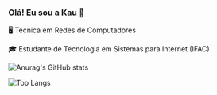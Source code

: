 ### Olá! Eu sou a Kau 👋

🖥️ Técnica em Redes de Computadores

🎓 Estudante de Tecnologia em Sistemas para Internet (IFAC)


![Anurag's GitHub stats](https://github-readme-stats.vercel.app/api?username=anuraghazra&show_icons=true&theme=radical)


![Top Langs](https://github-readme-stats.vercel.app/api/top-langs/?username=anuraghazra&layout=compact)

